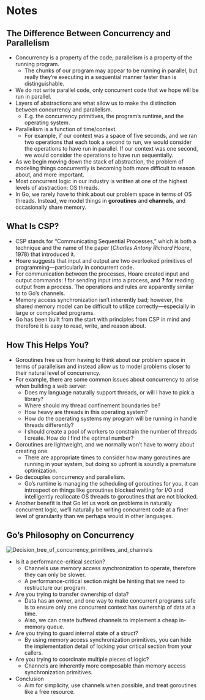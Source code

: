 # Notes

## The Difference Between Concurrency and Parallelism

* Concurrency is a property of the code; parallelism is a property of the running program.
    * The chunks of our program may appear to be running in parallel, but really they’re executing in a sequential manner faster than is distinguishable.
* We do not write parallel code, only concurrent code that we hope will be run in parallel.
* Layers of abstractions are what allow us to make the distinction between concurrency and parallelism. 
    * E.g. the concurrency primitives, the program’s runtime, and the operating system.
* Parallelism is a function of time/context.
    * For example, if our context was a space of five seconds, and we ran two operations that each took a second to run, we would consider the operations to have run in parallel. If our context was one second, we would consider the operations to have run sequentially.
* As we begin moving down the stack of abstraction, the problem of modeling things concurrently is becoming both more difficult to reason about, and more important.
* Most concurrent logic in our industry is written at one of the highest levels of abstraction: OS threads.
* In Go, we rarely have to think about our problem space in terms of OS threads. Instead, we model things in __goroutines__ and __channels__, and occasionally share memory.

## What Is CSP?

* CSP stands for “Communicating Sequential Processes,” which is both a technique and the name of the paper (_Charles Antony Richard Hoare_, 1978) that introduced it.
* Hoare suggests that input and output are two overlooked primitives of programming—particularly in concurrent code.
* For communication between the processes, Hoare created input and output commands: __!__ for sending input into a process, and __?__ for reading output from a process. The operations and rules are apparently similar to to Go’s channels.
* Memory access synchronization isn’t inherently bad; however, the shared memory model can be difficult to utilize correctly—especially in large or complicated programs.
* Go has been built from the start with principles from CSP in mind and therefore it is easy to read, write, and reason about.

## How This Helps You?

* Goroutines free us from having to think about our problem space in terms of parallelism and instead allow us to model problems closer to their natural level of concurrency.
* For example, there are some common issues about concurrency to arise when building a web server:
    * Does my language naturally support threads, or will I have to pick a library?
    * Where should my thread confinement boundaries be?
    * How heavy are threads in this operating system?
    * How do the operating systems my program will be running in handle threads differently?
    * I should create a pool of workers to constrain the number of threads I create. How do I find the optimal number?
* Goroutines are lightweight, and we normally won’t have to worry about creating one.
    * There are appropriate times to consider how many goroutines are running in your system, but doing so upfront is soundly a premature optimization. 
* Go decouples concurrency and parallelism. 
    * Go’s runtime is managing the scheduling of goroutines for you, it can introspect on things like goroutines blocked waiting for I/O and intelligently reallocate OS threads to goroutines that are not blocked.
* Another benefit is that Go let us work on problems in naturally concurrent logic, we’ll naturally be writing concurrent code at a finer level of granularity than we perhaps would in other languages.

## Go’s Philosophy on Concurrency

![Decision_tree_of_concurrency_primitives_and_channels](https://docs.google.com/drawings/d/e/2PACX-1vQvlFK3ViKVFBjrSD6BIT4A1cGxwdDJh_aO0sUeiDFgr0O-8EyEaVAdl3xqDVjoyEwRhfzxIHR4Q3KR/pub?w=825&h=557)

* Is it a performance-critical section?
    * Channels use memory access synchronization to operate, therefore they can only be slower.
    * A performance-critical section might be hinting that we need to restructure our program.
* Are you trying to transfer ownership of data?
    * Data has an owner, and one way to make concurrent programs safe is to ensure only one concurrent context has ownership of data at a time.
    * Also, we can create buffered channels to implement a cheap in-memory queue.
* Are you trying to guard internal state of a struct?
    * By using memory access synchronization primitives, you can hide the implementation detail of locking your critical section from your callers.
* Are you trying to coordinate multiple pieces of logic?
    * Channels are inherently more composable than memory access synchronization primitives. 
* Conclusion
    * Aim for simplicity, use channels when possible, and treat goroutines like a free resource.